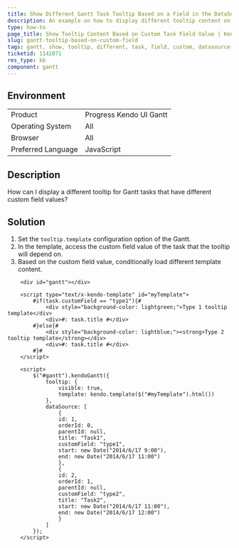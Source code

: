 ```yaml
---
title: Show Different Gantt Task Tooltip Based on a Field in the DataSource
description: An example on how to display different tooltip content on hovering Kendo UI Gantt tasks based on the value of a custom field.
type: how-to
page_title: Show Tooltip Content Based on Custom Task Field Value | Kendo UI Gantt
slug: gantt-tooltip-based-on-custom-field
tags: gantt, show, tooltip, different, task, field, custom, datasource
ticketid: 1142071
res_type: kb
component: gantt
---
```


## Environment

<table>
 <tr>
  <td>Product</td>
  <td>Progress Kendo UI Gantt</td>
 </tr>
 <tr>
  <td>Operating System</td>
  <td>All</td>
 </tr>
 <tr>
  <td>Browser</td>
  <td>All</td>
 </tr>
 <tr>
  <td>Preferred Language</td>
  <td>JavaScript</td>
 </tr>
</table>

## Description

How can I display a different tooltip for Gantt tasks that have different custom field values?

## Solution

1. Set the `tooltip.template` configuration option of the Gantt.
1. In the template, access the custom field value of the task that the tooltip will depend on.
1. Based on the custom field value, conditionally load different template content.

```dojo
	<div id="gantt"></div>

	<script type="text/x-kendo-template" id="myTemplate">
		#if(task.customField == "type1"){#
			<div style="background-color: lightgreen;">Type 1 tooltip template</div>
			<div>#: task.title #</div>
		#}else{#
			<div style="background-color: lightblue;"><strong>Type 2 tooltip template</strong></div>
			<div>#: task.title #</div>
		#}#
	</script>

	<script>
		$("#gantt").kendoGantt({
			tooltip: {
				visible: true,
				template: kendo.template($("#myTemplate").html())
			},
			dataSource: [
				{
				id: 1,
				orderId: 0,
				parentId: null,
				title: "Task1",
				customField: "type1",
				start: new Date("2014/6/17 9:00"),
				end: new Date("2014/6/17 11:00")
				},
				{
				id: 2,
				orderId: 1,
				parentId: null,
				customField: "type2",
				title: "Task2",
				start: new Date("2014/6/17 11:00"),
				end: new Date("2014/6/17 12:00")
				}
			]
		});
	</script>
```
